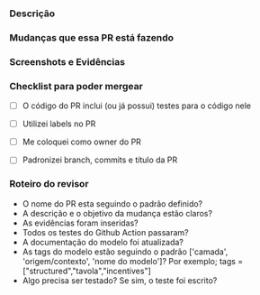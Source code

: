 ### Descrição 


### Mudanças que essa PR está fazendo


### Screenshots e Evidências



### Checklist para poder mergear

- [ ] O código do PR inclui (ou já possui) testes para o código nele
- [ ] Utilizei labels no PR
- [ ] Me coloquei como owner do PR
- [ ] Padronizei branch, commits e título da PR



### Roteiro do revisor

- O nome do PR esta seguindo o padrão definido?
- A descrição e o objetivo da mudança estão claros?
- As evidências foram inseridas?
- Todos os testes do Github Action passaram? 
- A documentação do modelo foi atualizada?
- As tags do modelo estão seguindo o padrão ['camada', 'origem/contexto', 'nome do modelo']? Por exemplo;  tags = ["structured","tavola","incentives"]
- Algo precisa ser testado? Se sim, o teste foi escrito?